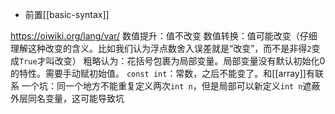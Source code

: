 - 前置[[basic-syntax]]

https://oiwiki.org/lang/var/
数值提升：值不改变
数值转换：值可能改变（仔细理解这种改变的含义。比如我们认为浮点数舍入误差就是“改变”，而不是非得`2`变成`True`才叫改变）
粗略认为：花括号包裹为局部变量。局部变量没有默认初始化0的特性。需要手动赋初始值。
`const int`：常数，之后不能变了。和[[array]]有联系
一个坑：同一个地方不能重复定义两次`int n`，但是局部可以新定义`int n`遮蔽外层同名变量，这可能导致坑
